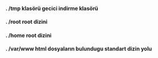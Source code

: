 #### . /tmp klasörü gecici indirme klasörü
#### . /root                   root dizini
#### . /home                   root dizini
#### . /var/www                html dosyaların bulundugu standart dizin yolu
